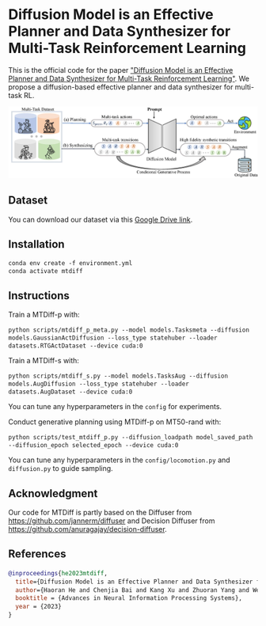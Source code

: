 # Diffusion Model is an Effective Planner and Data Synthesizer for Multi-Task Reinforcement Learning

This is the official code for the paper ["Diffusion Model is an Effective Planner and Data Synthesizer for Multi-Task Reinforcement Learning"](https://arxiv.org/abs/2305.18459). 
We propose a diffusion-based effective planner and data synthesizer for multi-task RL.

![](./models.jpg)
## Dataset
You can download our dataset via this [Google Drive link](https://drive.google.com/drive/folders/1Ce11F4C6ZtmEoVUzpzoZLox4noWcxCEb?usp=sharing).
## Installation
```
conda env create -f environment.yml
conda activate mtdiff
```
## Instructions 

Train a MTDiff-p with:

```
python scripts/mtdiff_p_meta.py --model models.Tasksmeta --diffusion models.GaussianActDiffusion --loss_type statehuber --loader datasets.RTGActDataset --device cuda:0
```

Train a MTDiff-s with:

```
python scripts/mtdiff_s.py --model models.TasksAug --diffusion models.AugDiffusion --loss_type statehuber --loader datasets.AugDataset --device cuda:0
```

You can tune any hyperparameters in the `config` for experiments.

Conduct generative planning using MTDiff-p on MT50-rand with:

```
python scripts/test_mtdiff_p.py --diffusion_loadpath model_saved_path --diffusion_epoch selected_epoch --device cuda:0
```


You can tune any hyperparameters in the `config/locomotion.py` and `diffusion.py` to guide sampling.

## Acknowledgment 

Our code for MTDiff is partly based on the Diffuser from  https://github.com/jannerm/diffuser and Decision Diffuser from https://github.com/anuragajay/decision-diffuser.

## References
```bib
@inproceedings{he2023mtdiff,
  title={Diffusion Model is an Effective Planner and Data Synthesizer for Multi-Task Reinforcement Learning},
  author={Haoran He and Chenjia Bai and Kang Xu and Zhuoran Yang and Weinan Zhang and Dong Wang and Bin Zhao and Xuelong Li},
  booktitle = {Advances in Neural Information Processing Systems},
  year = {2023}
}
```
